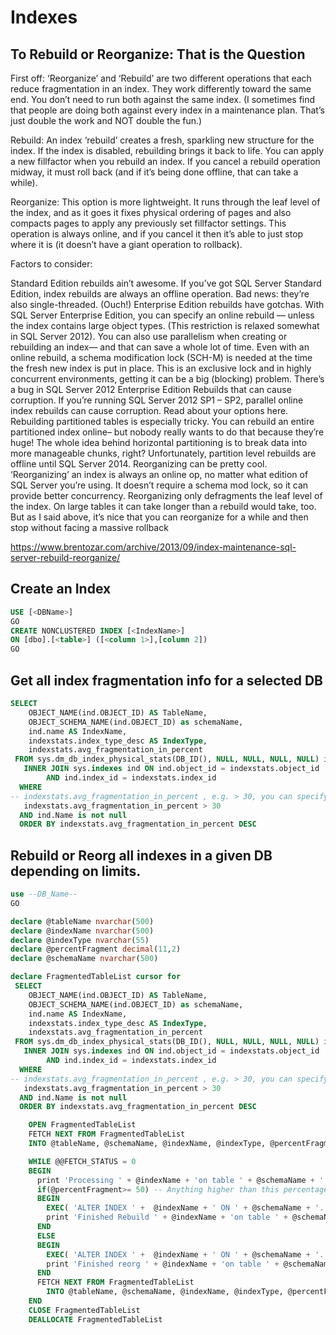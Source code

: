 # Indexes
## To Rebuild or Reorganize: That is the Question
First off: ‘Reorganize’ and ‘Rebuild’ are two different operations that each reduce fragmentation in an index. They work differently toward the same end. You don’t need to run both against the same index. (I sometimes find that people are doing both against every index in a maintenance plan. That’s just double the work and NOT double the fun.)

Rebuild: An index ‘rebuild’ creates a fresh, sparkling new structure for the index. If the index is disabled, rebuilding brings it back to life. You can apply a new fillfactor when you rebuild an index. If you cancel a rebuild operation midway, it must roll back (and if it’s being done offline, that can take a while).

Reorganize: This option is more lightweight. It runs through the leaf level of the index, and as it goes it fixes physical ordering of pages and also compacts pages to apply any previously set fillfactor settings. This operation is always online, and if you cancel it then it’s able to just stop where it is (it doesn’t have a giant operation to rollback).

Factors to consider:

Standard Edition rebuilds ain’t awesome. If you’ve got SQL Server Standard Edition, index rebuilds are always an offline operation. Bad news: they’re also single-threaded. (Ouch!)
Enterprise Edition rebuilds have gotchas. With SQL Server Enterprise Edition, you can specify an online rebuild — unless the index contains large object types. (This restriction is relaxed somewhat in SQL Server 2012). You can also use parallelism when creating or rebuilding an index— and that can save a whole lot of time. Even with an online rebuild, a schema modification lock (SCH-M) is needed at the time the fresh new index is put in place. This is an exclusive lock and in highly concurrent environments, getting it can be a big (blocking) problem.
There’s a bug in SQL Server 2012 Enterprise Edition Rebuilds that can cause corruption. If you’re running SQL Server 2012 SP1 – SP2, parallel online index rebuilds can cause corruption. Read about your options here.
Rebuilding partitioned tables is especially tricky. You can rebuild an entire partitioned index online– but nobody really wants to do that because they’re huge! The whole idea behind horizontal partitioning is to break data into more manageable chunks, right? Unfortunately, partition level rebuilds are offline until SQL Server 2014.
Reorganizing can be pretty cool. ‘Reorganizing’ an index is always an online op, no matter what edition of SQL Server you’re using. It doesn’t require a schema mod lock, so it can provide better concurrency. Reorganizing only defragments the leaf level of the index. On large tables it can take longer than a rebuild would take, too. But as I said above, it’s nice that you can reorganize for a while and then stop without facing a massive rollback

https://www.brentozar.com/archive/2013/09/index-maintenance-sql-server-rebuild-reorganize/

## Create an Index
```SQL
USE [<DBName>]
GO
CREATE NONCLUSTERED INDEX [<IndexName>]
ON [dbo].[<table>] ([<column 1>],[column 2])
GO
```

## Get all index fragmentation info for a selected DB
```SQL
SELECT
	OBJECT_NAME(ind.OBJECT_ID) AS TableName,
	OBJECT_SCHEMA_NAME(ind.OBJECT_ID) as schemaName,
	ind.name AS IndexName,
	indexstats.index_type_desc AS IndexType,
	indexstats.avg_fragmentation_in_percent
 FROM sys.dm_db_index_physical_stats(DB_ID(), NULL, NULL, NULL, NULL) indexstats
   INNER JOIN sys.indexes ind ON ind.object_id = indexstats.object_id
        AND ind.index_id = indexstats.index_id
  WHERE
-- indexstats.avg_fragmentation_in_percent , e.g. > 30, you can specify any number in percent
   indexstats.avg_fragmentation_in_percent > 30
  AND ind.Name is not null
  ORDER BY indexstats.avg_fragmentation_in_percent DESC
```

## Rebuild or Reorg all indexes in a given DB depending on limits.
```SQL
use --DB_Name--
GO

declare @tableName nvarchar(500)
declare @indexName nvarchar(500)
declare @indexType nvarchar(55)
declare @percentFragment decimal(11,2)
declare @schemaName nvarchar(500)

declare FragmentedTableList cursor for
 SELECT
	OBJECT_NAME(ind.OBJECT_ID) AS TableName,
	OBJECT_SCHEMA_NAME(ind.OBJECT_ID) as schemaName,
	ind.name AS IndexName,
	indexstats.index_type_desc AS IndexType,
	indexstats.avg_fragmentation_in_percent
 FROM sys.dm_db_index_physical_stats(DB_ID(), NULL, NULL, NULL, NULL) indexstats
   INNER JOIN sys.indexes ind ON ind.object_id = indexstats.object_id
        AND ind.index_id = indexstats.index_id
  WHERE
-- indexstats.avg_fragmentation_in_percent , e.g. > 30, you can specify any number in percent.
   indexstats.avg_fragmentation_in_percent > 30
  AND ind.Name is not null
  ORDER BY indexstats.avg_fragmentation_in_percent DESC

    OPEN FragmentedTableList
    FETCH NEXT FROM FragmentedTableList
    INTO @tableName, @schemaName, @indexName, @indexType, @percentFragment

    WHILE @@FETCH_STATUS = 0
    BEGIN
      print 'Processing ' + @indexName + 'on table ' + @schemaName + '.' + @tableName + ' which is ' + cast(@percentFragment as nvarchar(50)) + ' fragmented'
      if(@percentFragment>= 50) -- Anything higher than this percentage will be Rebuilt, ELSE Reorg
      BEGIN
		EXEC( 'ALTER INDEX ' +  @indexName + ' ON ' + @schemaName + '.' + @tableName + ' REBUILD; ')
		print 'Finished Rebuild ' + @indexName + 'on table ' + @schemaName + '.' + @tableName
      END
      ELSE
      BEGIN
        EXEC( 'ALTER INDEX ' +  @indexName + ' ON ' + @schemaName + '.' + @tableName + ' REORGANIZE;')
		print 'Finished reorg ' + @indexName + 'on table ' + @schemaName + '.' + @tableName
      END
      FETCH NEXT FROM FragmentedTableList
        INTO @tableName, @schemaName, @indexName, @indexType, @percentFragment
    END
    CLOSE FragmentedTableList
    DEALLOCATE FragmentedTableList
```
